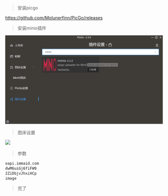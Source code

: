 
> 安装picgo

https://github.com/Molunerfinn/PicGo/releases

> 安装minio插件

 ![img.png](img.png)


> 图床设置

![](http://oapi.immaid.com:80/image/2022/1/2/20220102181818_repeat_1641118699227__789556.png)

> 参数

```text
oapi.immaid.com
dwM6uiGj6fiFW9
2ZiDbjvJhxiHCp
image
```



> 完了